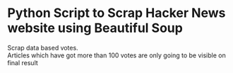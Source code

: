 # Python Script to Scrap Hacker News website using Beautiful Soup

Scrap data based votes.  
Articles which have got more than 100 votes are only going to be visible on final result

